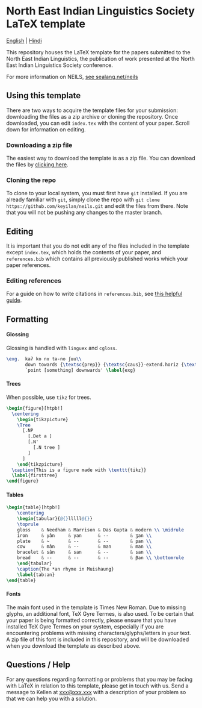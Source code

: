 # North East Indian Linguistics Society LaTeX template

[English](https://github.com/keyilan/neils/blob/master/README.md) | [Hindi](https://github.com/keyilan/neils/blob/master/README-hi.md)

This repository houses the LaTeX template for the papers submitted to the North East Indian Linguistics, the publication of work presented at the North East Indian Linguistics Society conference.

For more information on NEILS, [see sealang.net/neils](http://sealang.net/neils/)

## Using this template

There are two ways to acquire the template files for your submission: downloading the files as a zip archive or cloning the repository. Once downloaded, you can edit `index.tex` with the content of your paper. Scroll down for information on editing.

### Downloading a zip file

The easiest way to download the template is as a zip file. You can download the files by [clicking here](https://github.com/keyilan/neils/archive/master.zip).

### Cloning the repo

To clone to your local system, you must first have `git` installed. If you are already familiar with `git`, simply clone the repo with `git clone https://github.com/keyilan/neils.git` and edit the files from there. Note that you will not be pushing any changes to the master branch.

## Editing

It is important that you do not edit any of the files included in the template except `index.tex`, which holds the contents of your paper, and `references.bib` which contains all previously published works which your paper references.

### Editing references

For a guide on how to write citations in `references.bib`, see [this helpful guide](https://www.economics.utoronto.ca/osborne/latex/BIBTEX.HTM).

## Formatting

#### Glossing

Glossing is handled with `linguex` and `cgloss`.

````latex
\exg.  kaʔ ko nɤ tə-no ʃɯu\\
       down towards {\textsc{prep}} {\textsc{caus}}-extend.horiz {\textsc{imp}} \\~\\
       `point [something] downwards' \label{exg}
````

#### Trees

When possible, use `tikz` for trees.

````latex
\begin{figure}[htpb!]
  \centering
    \begin{tikzpicture}
    \Tree
      [.NP
        [.Det a ]
        [.N'
          [.N tree ]
        ]
      ]
    \end{tikzpicture}
  \caption{This is a figure made with \texttt{tikz}}
  \label{firsttree}
\end{figure}
````

#### Tables

````latex
\begin{table}[htpb!]
    \centering
    \begin{tabular}{@{}lllll@{}}
    \toprule
    gloss    & Needham & Marrison & Das Gupta & modern \\ \midrule
    iron     & yân     & yan      & --        & ʒan \\
    plate    & ~       & --       & --        & pan \\
    cow      & mân     & --       & man       & man \\
    bracelet & sân     & san      & --        & san \\
    bread    & --      & --       & --        & βan \\ \bottomrule
    \end{tabular}
    \caption{The *an rhyme in Muishaung}
    \label{tab:an}
\end{table}
````

#### Fonts

The main font used in the template is Times New Roman. Due to missing glyphs, an additional font, TeX Gyre Termes, is also used. To be certain that your paper is being formatted correctly, please ensure that you have installed TeX Gyre Termes on your system, especially if you are encountering problems with missing characters/glyphs/letters in your text. A zip file of this font is included in this repository, and will be downloaded when you download the template as described above.

## Questions / Help

For any questions regarding formatting or problems that you may be facing with LaTeX in relation to this template, please get in touch with us. Send a message to Kellen at xxx@xxx.xxx with a description of your problem so that we can help you with a solution.
